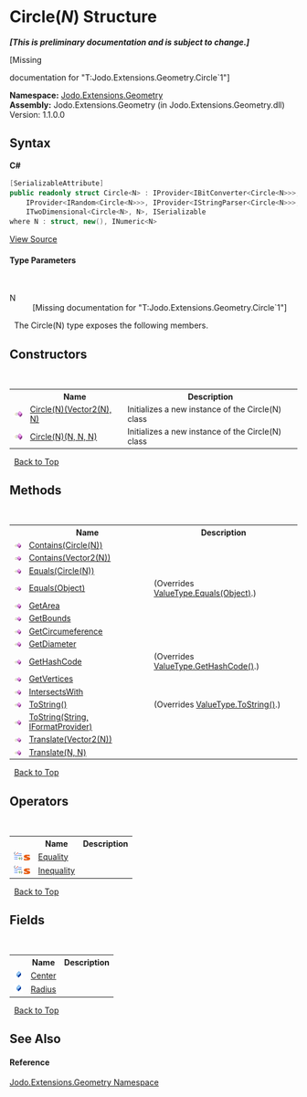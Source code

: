 # Circle(*N*) Structure
 _**\[This is preliminary documentation and is subject to change.\]**_

\[Missing <summary> documentation for "T:Jodo.Extensions.Geometry.Circle`1"\]

**Namespace:**&nbsp;<a href="N_Jodo_Extensions_Geometry">Jodo.Extensions.Geometry</a><br />**Assembly:**&nbsp;Jodo.Extensions.Geometry (in Jodo.Extensions.Geometry.dll) Version: 1.1.0.0

## Syntax

**C#**<br />
``` C#
[SerializableAttribute]
public readonly struct Circle<N> : IProvider<IBitConverter<Circle<N>>>, 
	IProvider<IRandom<Circle<N>>>, IProvider<IStringParser<Circle<N>>>, 
	ITwoDimensional<Circle<N>, N>, ISerializable
where N : struct, new(), INumeric<N>

```

<a href="https://github.com/JosephJShort/Jodo.Extensions/blob/main/src/Jodo.Extensions.Geometry/Circle.cs" rel="noopener noreferrer" title="View the source code">View Source</a><br />

#### Type Parameters
&nbsp;<dl><dt>N</dt><dd>\[Missing <typeparam name="N"/> documentation for "T:Jodo.Extensions.Geometry.Circle`1"\]</dd></dl>&nbsp;
The Circle(N) type exposes the following members.


## Constructors
&nbsp;<table><tr><th></th><th>Name</th><th>Description</th></tr><tr><td>![Public method](media/pubmethod.gif "Public method")</td><td><a href="M_Jodo_Extensions_Geometry_Circle_1__ctor">Circle(N)(Vector2(N), N)</a></td><td>
Initializes a new instance of the Circle(N) class</td></tr><tr><td>![Public method](media/pubmethod.gif "Public method")</td><td><a href="M_Jodo_Extensions_Geometry_Circle_1__ctor_1">Circle(N)(N, N, N)</a></td><td>
Initializes a new instance of the Circle(N) class</td></tr></table>&nbsp;
<a href="#circle(*n*)-structure">Back to Top</a>

## Methods
&nbsp;<table><tr><th></th><th>Name</th><th>Description</th></tr><tr><td>![Public method](media/pubmethod.gif "Public method")</td><td><a href="M_Jodo_Extensions_Geometry_Circle_1_Contains">Contains(Circle(N))</a></td><td /></tr><tr><td>![Public method](media/pubmethod.gif "Public method")</td><td><a href="M_Jodo_Extensions_Geometry_Circle_1_Contains_1">Contains(Vector2(N))</a></td><td /></tr><tr><td>![Public method](media/pubmethod.gif "Public method")</td><td><a href="M_Jodo_Extensions_Geometry_Circle_1_Equals">Equals(Circle(N))</a></td><td /></tr><tr><td>![Public method](media/pubmethod.gif "Public method")</td><td><a href="M_Jodo_Extensions_Geometry_Circle_1_Equals_1">Equals(Object)</a></td><td> (Overrides <a href="https://docs.microsoft.com/dotnet/api/system.valuetype.equals#system-valuetype-equals(system-object)" target="_blank" rel="noopener noreferrer">ValueType.Equals(Object)</a>.)</td></tr><tr><td>![Public method](media/pubmethod.gif "Public method")</td><td><a href="M_Jodo_Extensions_Geometry_Circle_1_GetArea">GetArea</a></td><td /></tr><tr><td>![Public method](media/pubmethod.gif "Public method")</td><td><a href="M_Jodo_Extensions_Geometry_Circle_1_GetBounds">GetBounds</a></td><td /></tr><tr><td>![Public method](media/pubmethod.gif "Public method")</td><td><a href="M_Jodo_Extensions_Geometry_Circle_1_GetCircumeference">GetCircumeference</a></td><td /></tr><tr><td>![Public method](media/pubmethod.gif "Public method")</td><td><a href="M_Jodo_Extensions_Geometry_Circle_1_GetDiameter">GetDiameter</a></td><td /></tr><tr><td>![Public method](media/pubmethod.gif "Public method")</td><td><a href="M_Jodo_Extensions_Geometry_Circle_1_GetHashCode">GetHashCode</a></td><td> (Overrides <a href="https://docs.microsoft.com/dotnet/api/system.valuetype.gethashcode#system-valuetype-gethashcode" target="_blank" rel="noopener noreferrer">ValueType.GetHashCode()</a>.)</td></tr><tr><td>![Public method](media/pubmethod.gif "Public method")</td><td><a href="M_Jodo_Extensions_Geometry_Circle_1_GetVertices">GetVertices</a></td><td /></tr><tr><td>![Public method](media/pubmethod.gif "Public method")</td><td><a href="M_Jodo_Extensions_Geometry_Circle_1_IntersectsWith">IntersectsWith</a></td><td /></tr><tr><td>![Public method](media/pubmethod.gif "Public method")</td><td><a href="M_Jodo_Extensions_Geometry_Circle_1_ToString">ToString()</a></td><td> (Overrides <a href="https://docs.microsoft.com/dotnet/api/system.valuetype.tostring#system-valuetype-tostring" target="_blank" rel="noopener noreferrer">ValueType.ToString()</a>.)</td></tr><tr><td>![Public method](media/pubmethod.gif "Public method")</td><td><a href="M_Jodo_Extensions_Geometry_Circle_1_ToString_1">ToString(String, IFormatProvider)</a></td><td /></tr><tr><td>![Public method](media/pubmethod.gif "Public method")</td><td><a href="M_Jodo_Extensions_Geometry_Circle_1_Translate">Translate(Vector2(N))</a></td><td /></tr><tr><td>![Public method](media/pubmethod.gif "Public method")</td><td><a href="M_Jodo_Extensions_Geometry_Circle_1_Translate_1">Translate(N, N)</a></td><td /></tr></table>&nbsp;
<a href="#circle(*n*)-structure">Back to Top</a>

## Operators
&nbsp;<table><tr><th></th><th>Name</th><th>Description</th></tr><tr><td>![Public operator](media/puboperator.gif "Public operator")![Static member](media/static.gif "Static member")</td><td><a href="M_Jodo_Extensions_Geometry_Circle_1_op_Equality">Equality</a></td><td /></tr><tr><td>![Public operator](media/puboperator.gif "Public operator")![Static member](media/static.gif "Static member")</td><td><a href="M_Jodo_Extensions_Geometry_Circle_1_op_Inequality">Inequality</a></td><td /></tr></table>&nbsp;
<a href="#circle(*n*)-structure">Back to Top</a>

## Fields
&nbsp;<table><tr><th></th><th>Name</th><th>Description</th></tr><tr><td>![Public field](media/pubfield.gif "Public field")</td><td><a href="F_Jodo_Extensions_Geometry_Circle_1_Center">Center</a></td><td /></tr><tr><td>![Public field](media/pubfield.gif "Public field")</td><td><a href="F_Jodo_Extensions_Geometry_Circle_1_Radius">Radius</a></td><td /></tr></table>&nbsp;
<a href="#circle(*n*)-structure">Back to Top</a>

## See Also


#### Reference
<a href="N_Jodo_Extensions_Geometry">Jodo.Extensions.Geometry Namespace</a><br />